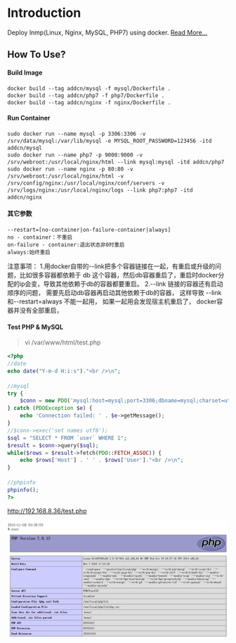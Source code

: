 # Introduction

Deploy lnmp(Linux, Nginx, MySQL, PHP7) using docker. [Read More...](http://www.jianshu.com/p/fcd0e542a6b2)

## How To Use?

#### Build Image

```shell
docker build --tag addcn/mysql -f mysql/Dockerfile .
docker build --tag addcn/php7 -f php7/Dockerfile .
docker build --tag addcn/nginx -f nginx/Dockerfile .
```

#### Run Container

```shell
sudo docker run --name mysql -p 3306:3306 -v /srv/data/mysql:/var/lib/mysql -e MYSQL_ROOT_PASSWORD=123456 -itd addcn/mysql
sudo docker run --name php7 -p 9000:9000 -v /srv/webroot:/usr/local/nginx/html --link mysql:mysql -itd addcn/php7
sudo docker run --name nginx -p 80:80 -v /srv/webroot:/usr/local/nginx/html -v /srv/config/nginx:/usr/local/nginx/conf/servers -v /srv/logs/nginx:/usr/local/nginx/logs --link php7:php7 -itd addcn/nginx
```
#### 其它参数
	--restart=[no-container|on-failure-container|always]
	no - container：不重启
	on-failure - container:退出状态非0时重启
	always:始终重启
注意事项：
1.用docker自带的--link把多个容器链接在一起，有重启或升级的问题，比如很多容器都依赖于 db 这个容器，然后db容器重启了，重启时docker分配的ip会变，导致其他依赖于db的容器都要重启。
2.--link 链接的容器还有启动顺序的问题， 需要先启动db容器再启动其他依赖于db的容器， 这样导致 --link和--restart=always 不能一起用， 如果一起用会发现宿主机重启了， docker容器并没有全部重启，

#### Test PHP & MySQL

> vi /var/www/html/test.php

```php
<?php
//date
echo date("Y-m-d H:i:s")."<br />\n";

//mysql
try {
    $conn = new PDO('mysql:host=mysql;port=3306;dbname=mysql;charset=utf8', 'root', '123456');
} catch (PDOException $e) {
    echo 'Connection failed: ' . $e->getMessage();
}
//$conn->exec('set names utf8');
$sql = "SELECT * FROM `user` WHERE 1";
$result = $conn->query($sql);
while($rows = $result->fetch(PDO::FETCH_ASSOC)) {
    echo $rows['Host'] . ' ' . $rows['User']."<br />\n";
}

//phpinfo
phpinfo();
?>
```

http://192.168.8.36/test.php


![docker-lnmp][1]

  [1]: docs/docker-lnmp.png
